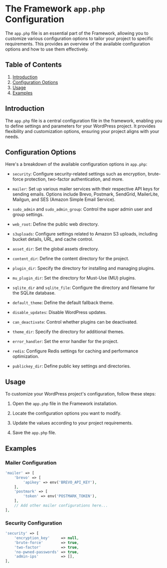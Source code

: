 # The Framework `app.php` Configuration

The `app.php` file is an essential part of the Framework, allowing you to customize various configuration options to tailor your project to specific requirements. This provides an overview of the available configuration options and how to use them effectively.

## Table of Contents

1. [Introduction](#introduction)
2. [Configuration Options](#configuration-options)
3. [Usage](#usage)
4. [Examples](#examples)

## Introduction

The `app.php` file is a central configuration file in the framework, enabling you to define settings and parameters for your WordPress project. It provides flexibility and customization options, ensuring your project aligns with your needs.

## Configuration Options

Here's a breakdown of the available configuration options in `app.php`:

- `security`: Configure security-related settings such as encryption, brute-force protection, two-factor authentication, and more.

- `mailer`: Set up various mailer services with their respective API keys for sending emails. Options include Brevo, Postmark, SendGrid, MailerLite, Mailgun, and SES (Amazon Simple Email Service).

- `sudo_admin` and `sudo_admin_group`: Control the super admin user and group settings.

- `web_root`: Define the public web directory.

- `s3uploads`: Configure settings related to Amazon S3 uploads, including bucket details, URL, and cache control.

- `asset_dir`: Set the global assets directory.

- `content_dir`: Define the content directory for the project.

- `plugin_dir`: Specify the directory for installing and managing plugins.

- `mu_plugin_dir`: Set the directory for Must-Use (MU) plugins.

- `sqlite_dir` and `sqlite_file`: Configure the directory and filename for the SQLite database.

- `default_theme`: Define the default fallback theme.

- `disable_updates`: Disable WordPress updates.

- `can_deactivate`: Control whether plugins can be deactivated.

- `theme_dir`: Specify the directory for additional themes.

- `error_handler`: Set the error handler for the project.

- `redis`: Configure Redis settings for caching and performance optimization.

- `publickey_dir`: Define public key settings and directories.

## Usage

To customize your WordPress project's configuration, follow these steps:

1. Open the `app.php` file in the Framework installation.

2. Locate the configuration options you want to modify.

3. Update the values according to your project requirements.

4. Save the `app.php` file.

## Examples

### Mailer Configuration

```php
'mailer' => [
    'brevo' => [
        'apikey' => env('BREVO_API_KEY'),
    ],
    'postmark' => [
        'token' => env('POSTMARK_TOKEN'),
    ],
    // Add other mailer configurations here...
],
```

### Security Configuration

```php
'security' => [
    'encryption_key'     => null,
    'brute-force'        => true,
    'two-factor'         => true,
    'no-pwned-passwords' => true,
    'admin-ips'          => [],
],
```

